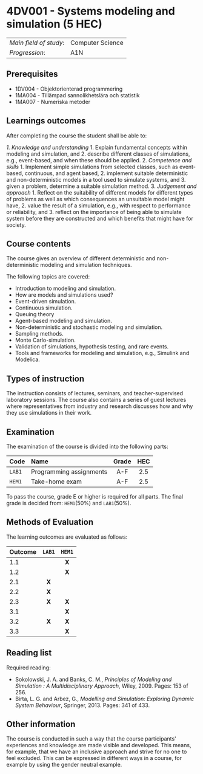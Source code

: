 # 4DV001 - Systems modeling and simulation (5 HEC)

|     |     |
| --- | --- | 
| *Main field of study*: | Computer Science | 
| *Progression*: | A1N | 

## Prerequisites

- 1DV004 - Objektorienterad programmering 
- 1MA004 - Tillämpad sannolikhetslära och statistik
- 1MA007 - Numeriska metoder

## Learnings outcomes

After completing the course the student shall be able to:

*1. Knowledge and understanding*
	1. Explain fundamental concepts within modeling and simulation, and
	2. describe different classes of simulations, e.g., event-based, and when these should be applied.
2. *Competence and skills*
	1. Implement simple simulations from selected classes, such as event-based, continuous, and agent based,
	2. implement suitable deterministic and non-deterministic models in a tool used to simulate systems, and
	3. given a problem, determine a suitable simulation method.
3. *Judgement and approach*
	1. Reflect on the suitability of different models for different types of problems as well as which consequences an unsuitable model might have,
	2. value the result of a simulation, e.g., with respect to performance or reliability, and
	3. reflect on the importance of being able to simulate system before they are constructed and which benefits that might have for society. 

## Course contents

The course gives an overview of different deterministic and non-deterministic modeling and simulation techniques.

The following topics are covered:

- Introduction to modeling and simulation.
- How are models and simulations used?
- Event-driven simulation.
- Continuous simulation.
- Queuing theory
- Agent-based modeling and simulation.
- Non-deterministic and stochastic modeling and simulation.
- Sampling methods.
- Monte Carlo-simulation.
- Validation of simulations, hypothesis testing, and rare events.
- Tools and frameworks for modeling and simulation, e.g., Simulink and Modelica.

## Types of instruction

The instruction consists of lectures, seminars, and teacher-supervised laboratory sessions. The course also contains a series of guest lectures where representatives from industry and research discusses how and why they use simulations in their work.

## Examination

The examination of the course is divided into the following parts:

| Code | Name             | Grade | HEC | 
| :--- | :-------------------- | :---: | :---: |
|`LAB1`| Programming assignments | A-F   | 2.5   |
|`HEM1`| Take-home exam           | A-F   | 2.5   |

To pass the course, grade E or higher is required for all parts. The final grade is decided from: `HEM1`(50%) and `LAB1`(50%).

## Methods of Evaluation

The learning outcomes are evaluated as follows:

| Outcome    |`LAB1` |`HEM1` |
| :--------- | :---: | :---: |
| 1.1        |       | **X** |
| 1.2        |       | **X** |
| 2.1        | **X** |       |
| 2.2        | **X** |       |
| 2.3        | **X** | **X** |
| 3.1        |       | **X** |
| 3.2        | **X** | **X** |
| 3.3        |       | **X** |

## Reading list

Required reading:

- Sokolowski, J. A. and Banks, C. M., *Principles of Modeling and Simulation : A Multidisciplinary Approach*, Wiley, 2009. Pages: 153 of 256. 
- Birta, L. G. and Arbez, G., *Modelling and Simulation: Exploring Dynamic System Behaviour*, Springer, 2013. Pages: 341 of 433. 

## Other information

The course is conducted in such a way that the course participants' experiences and knowledge are made visible and developed. This means, for example, that we have an inclusive approach and strive for no one to feel excluded. This can be expressed in different ways in a course, for example by using the gender neutral example.